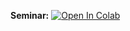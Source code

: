 __Seminar:__ [![Open In Colab](https://colab.research.google.com/assets/colab-badge.svg)](https://colab.research.google.com/github/yandexdataschool/Practical_DL/blob/spring20/seminar10-rnn/seminar10_pytorch_rnn.ipynb)
